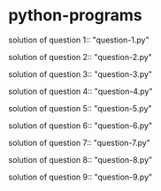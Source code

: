 # python-programs

solution of question 1::  "question-1.py"

solution of question 2::  "question-2.py"

solution of question 3::  "question-3.py"

solution of question 4::  "question-4.py"

solution of question 5::  "question-5.py"

solution of question 6::  "question-6.py"

solution of question 7::  "question-7.py"

solution of question 8::  "question-8.py"

solution of question 9::  "question-9.py"
